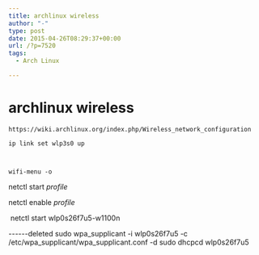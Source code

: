 ```yaml
---
title: archlinux wireless
author: "-"
type: post
date: 2015-04-26T08:29:37+00:00
url: /?p=7520
tags:
  - Arch Linux

---
```

# archlinux wireless
    https://wiki.archlinux.org/index.php/Wireless_network_configuration
    
    ip link set wlp3s0 up
    
    
    
    wifi-menu -o
    

netctl start <i>profile</i>

netctl enable <i>profile</i>

 netctl start wlp0s26f7u5-w1100n

------deleted
sudo wpa_supplicant -i wlp0s26f7u5 -c /etc/wpa_supplicant/wpa_supplicant.conf -d sudo dhcpcd wlp0s26f7u5